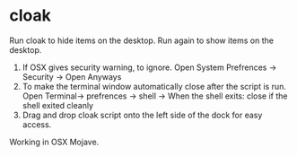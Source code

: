 # cloak
 Run cloak to hide items on the desktop. Run again to show items on the desktop. 
 
1. If OSX gives security warning, to ignore. Open System Prefrences -> Security -> Open Anyways
1. To make the terminal window automatically close after the script is run. Open Terminal-> prefrences -> shell -> When the shell exits: close if the shell exited cleanly
1. Drag and drop cloak script onto the left side of the dock for easy access.

 Working in OSX Mojave.
